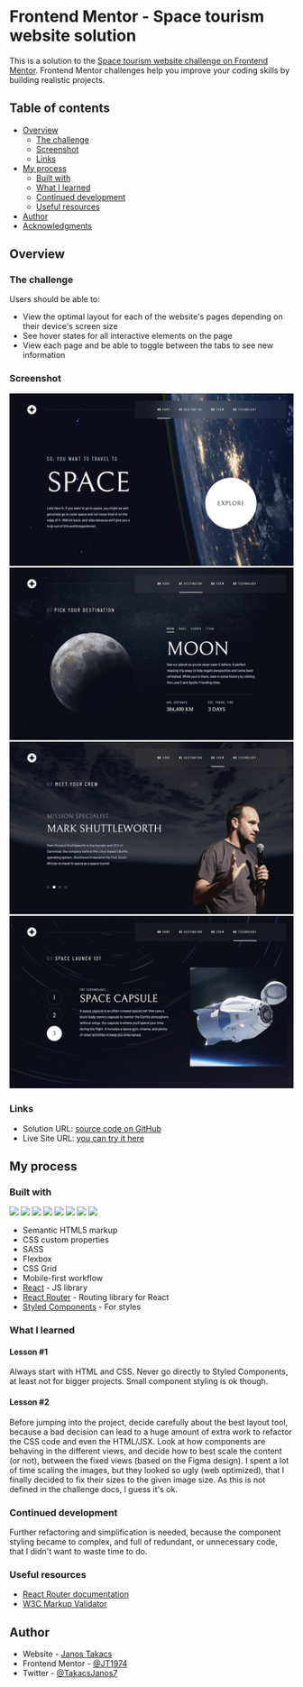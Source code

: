# Frontend Mentor - Space tourism website solution

This is a solution to the [Space tourism website challenge on Frontend Mentor](https://www.frontendmentor.io/challenges/space-tourism-multipage-website-gRWj1URZ3). Frontend Mentor challenges help you improve your coding skills by building realistic projects.

## Table of contents

-   [Overview](#overview)
    -   [The challenge](#the-challenge)
    -   [Screenshot](#screenshot)
    -   [Links](#links)
-   [My process](#my-process)
    -   [Built with](#built-with)
    -   [What I learned](#what-i-learned)
    -   [Continued development](#continued-development)
    -   [Useful resources](#useful-resources)
-   [Author](#author)
-   [Acknowledgments](#acknowledgments)

## Overview

### The challenge

Users should be able to:

-   View the optimal layout for each of the website's pages depending on their device's screen size
-   See hover states for all interactive elements on the page
-   View each page and be able to toggle between the tabs to see new information

### Screenshot

![Home -Desktop](./home.png)
![Destination - Desktop](./destination.png)
![Crew - Desktop](./crew.png)
![Technology - Desktop](./technology.png)

### Links

-   Solution URL: [source code on GitHub](https://github.com/JT1974/space-tourism)
-   Live Site URL: [you can try it here](https://jt1974.github.io/space-tourism/)

## My process

### Built with

<p align='left'>
	<img src="https://img.shields.io/badge/HTML5-E34F26?style=for-the-badge&logo=html5&logoColor=white" />
	<img src="https://img.shields.io/badge/CSS3-1572B6?style=for-the-badge&logo=css3&logoColor=white" />
	<img src="https://img.shields.io/badge/Sass-CC6699?style=for-the-badge&logo=sass&logoColor=white" />
	<img src="https://img.shields.io/badge/JavaScript-323330?style=for-the-badge&logo=javascript&logoColor=F7DF1E" />
	<img src="https://img.shields.io/badge/React-20232A?style=for-the-badge&logo=react&logoColor=61DAFB" />
	<img src="https://img.shields.io/badge/styled--components-DB7093?style=for-the-badge&logo=styled-components&logoColor=white" />
	<img src="https://img.shields.io/badge/React_Router-CA4245?style=for-the-badge&logo=react-router&logoColor=white" />
	<img src="https://img.shields.io/badge/Figma-F24E1E?style=for-the-badge&logo=figma&logoColor=white" />
</p>

-   Semantic HTML5 markup
-   CSS custom properties
-   SASS
-   Flexbox
-   CSS Grid
-   Mobile-first workflow
-   [React](https://reactjs.org/) - JS library
-   [React Router](https://reactjs.org/) - Routing library for React
-   [Styled Components](https://styled-components.com/) - For styles

### What I learned

#### Lesson #1

Always start with HTML and CSS. Never go directly to Styled Components, at least not for bigger projects. Small component styling is ok though.

#### Lesson #2

Before jumping into the project, decide carefully about the best layout tool, because a bad decision can lead to a huge amount of extra work to refactor the CSS code and even the HTML/JSX.
Look at how components are behaving in the different views, and decide how to best scale the content (or not), between the fixed views (based on the Figma design). I spent a lot of time scaling the images, but they looked so ugly (web optimized), that I finally decided to fix their sizes to the given image size. As this is not defined in the challenge docs, I guess it's ok.

### Continued development

Further refactoring and simplification is needed, because the component styling became to complex, and full of redundant, or unnecessary code, that I didn't want to waste time to do.

### Useful resources

-   [React Router documentation](https://reactrouter.com/docs/en/v6/getting-started/overview)
-   [W3C Markup Validator](https://validator.w3.org/)

## Author

-   Website - [Janos Takacs](https://github.com/JT1974)
-   Frontend Mentor - [@JT1974](https://www.frontendmentor.io/profile/JT1974)
-   Twitter - [@TakacsJanos7](https://twitter.com/TakacsJanos7)

